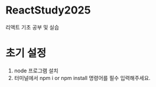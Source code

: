 # ReactStudy2025
리액트 기초 공부 및 실습


# 초기 설정
1. node 프로그램 설치
2. 터미널에서 npm i or npm install 명령어를 필수 입력해주세요.
